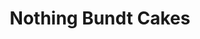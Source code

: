 ---
title: "Nothing Bundt Cakes"
url: /omaha/nothing-bundt-cakes-south-168th-street/
shop: pastry
---